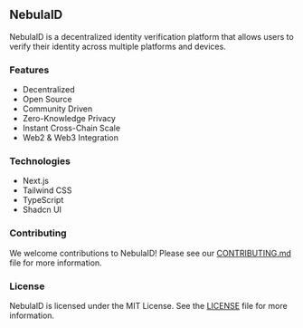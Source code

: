 ## NebulaID

NebulaID is a decentralized identity verification platform that allows users to verify their identity across multiple platforms and devices.

### Features

- Decentralized
- Open Source
- Community Driven
- Zero-Knowledge Privacy
- Instant Cross-Chain Scale
- Web2 & Web3 Integration

### Technologies

- Next.js
- Tailwind CSS
- TypeScript
- Shadcn UI


### Contributing

We welcome contributions to NebulaID! Please see our [CONTRIBUTING.md](CONTRIBUTING.md) file for more information.


### License

NebulaID is licensed under the MIT License. See the [LICENSE](LICENSE) file for more information.   





